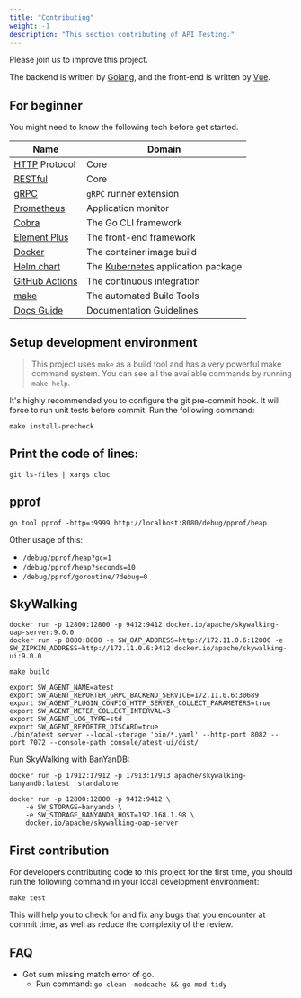 ```yaml
---
title: "Contributing"
weight: -1
description: "This section contributing of API Testing."
---
```


Please join us to improve this project.

The backend is written by [Golang](https://go.dev/), and the front-end is written by [Vue](https://vuejs.org/).

## For beginner

You might need to know the following tech before get started.

| Name                                                                        | Domain                                                                 |
|-----------------------------------------------------------------------------|------------------------------------------------------------------------|
| [HTTP](https://developer.mozilla.org/en-US/docs/Web/HTTP/Overview) Protocol | Core                                                                   |
| [RESTful](https://en.wikipedia.org/wiki/REST)                               | Core                                                                   |
| [gRPC](https://grpc.io/)                                                    | `gRPC` runner extension                                                |
| [Prometheus](https://prometheus.io/)                                        | Application monitor                                                    |
| [Cobra](https://github.com/spf13/cobra)                                     | The Go CLI framework                                                   |
| [Element Plus](https://element-plus.org/)                                   | The front-end framework                                                |
| [Docker](https://www.docker.com/get-started/)                               | The container image build                                              |
| [Helm chart](https://helm.sh/)                                              | The [Kubernetes](https://kubernetes.io/docs/home/) application package |
| [GitHub Actions](https://docs.github.com/en/actions)                        | The continuous integration                                             |
| [make](https://www.gnu.org/software/make/)                                  | The automated Build Tools    |
| [Docs Guide](https://github.com/LinuxSuRen/api-testing.git) | Documentation Guidelines |

## Setup development environment

> This project uses `make` as a build tool and has a very powerful make command system. 
> You can see all the available commands by running `make help`.

It's highly recommended you to configure the git pre-commit hook. It will force to run unit tests before commit.
Run the following command:

```shell
make install-precheck
```

## Print the code of lines:

```shell
git ls-files | xargs cloc
```

## pprof

```
go tool pprof -http=:9999 http://localhost:8080/debug/pprof/heap
```

Other usage of this:
* `/debug/pprof/heap?gc=1`
* `/debug/pprof/heap?seconds=10`
* `/debug/pprof/goroutine/?debug=0`

## SkyWalking

```shell
docker run -p 12800:12800 -p 9412:9412 docker.io/apache/skywalking-oap-server:9.0.0
docker run -p 8080:8080 -e SW_OAP_ADDRESS=http://172.11.0.6:12800 -e SW_ZIPKIN_ADDRESS=http://172.11.0.6:9412 docker.io/apache/skywalking-ui:9.0.0

make build

export SW_AGENT_NAME=atest
export SW_AGENT_REPORTER_GRPC_BACKEND_SERVICE=172.11.0.6:30689
export SW_AGENT_PLUGIN_CONFIG_HTTP_SERVER_COLLECT_PARAMETERS=true
export SW_AGENT_METER_COLLECT_INTERVAL=3
export SW_AGENT_LOG_TYPE=std
export SW_AGENT_REPORTER_DISCARD=true
./bin/atest server --local-storage 'bin/*.yaml' --http-port 8082 --port 7072 --console-path console/atest-ui/dist/
```

Run SkyWalking with BanYanDB:

```shell
docker run -p 17912:17912 -p 17913:17913 apache/skywalking-banyandb:latest  standalone

docker run -p 12800:12800 -p 9412:9412 \
    -e SW_STORAGE=banyandb \
    -e SW_STORAGE_BANYANDB_HOST=192.168.1.98 \
    docker.io/apache/skywalking-oap-server
```

## First contribution

For developers contributing code to this project for the first time, you should run the following command in your local development environment:

```shell
make test
```

This will help you to check for and fix any bugs that you encounter at commit time, as well as reduce the complexity of the review.

## FAQ

* Got sum missing match error of go.
  * Run command: `go clean -modcache && go mod tidy`
